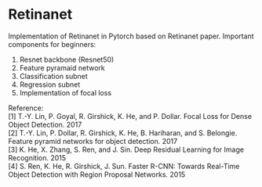 # Retinanet
Implementation of Retinanet in Pytorch based on Retinanet paper. Important components for beginners:
1. Resnet backbone (Resnet50) 
2. Feature pyramaid network 
3. Classification subnet
4. Regression subnet
5. Implementation of focal loss 

Reference:\
[1] T.-Y. Lin, P. Goyal, R. Girshick, K. He, and P. Dollar. Focal Loss for Dense Object Detection. 2017 \
[2] T.-Y. Lin, P. Dollar, R. Girshick, K. He, B. Hariharan, and S. Belongie. Feature pyramid networks for object detection. 2017\
[3] K. He, X. Zhang, S. Ren, and J. Sin. Deep Residual Learning for Image Recognition. 2015  
[4] S. Ren, K. He, R. Girshick, J. Sun. Faster R-CNN: Towards Real-Time Object Detection with Region Proposal Networks. 2015
